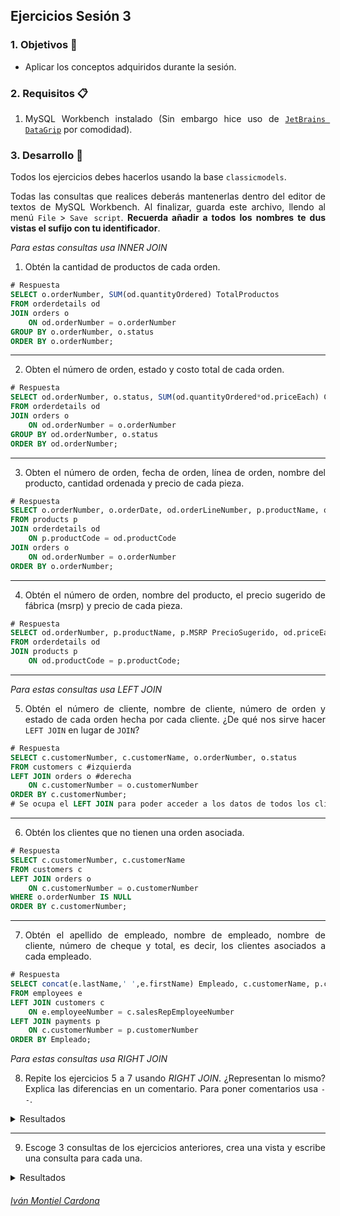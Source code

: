 ## Ejercicios Sesión 3

<div style="text-align: justify;">

### 1. Objetivos :dart:

- Aplicar los conceptos adquiridos durante la sesión.

### 2. Requisitos :clipboard:

1. MySQL Workbench instalado (Sin embargo hice uso de [`JetBrains DataGrip`](https://www.jetbrains.com/datagrip/) por comodidad).

### 3. Desarrollo :rocket:

Todos los ejercicios debes hacerlos usando la base `classicmodels`.

Todas las consultas que realices deberás mantenerlas dentro del editor de textos de MySQL Workbench. Al finalizar, guarda este archivo, llendo al menú `File` > `Save script`.  **Recuerda añadir a todos los nombres te dus vistas el sufijo con tu identificador**.

*Para estas consultas usa INNER JOIN*

1. Obtén la cantidad de productos de cada orden.


```sql
# Respuesta
SELECT o.orderNumber, SUM(od.quantityOrdered) TotalProductos
FROM orderdetails od
JOIN orders o
	ON od.orderNumber = o.orderNumber
GROUP BY o.orderNumber, o.status
ORDER BY o.orderNumber;            
```
---

2. Obten el número de orden, estado y costo total de cada orden.


```sql
# Respuesta
SELECT od.orderNumber, o.status, SUM(od.quantityOrdered*od.priceEach) CostoTotal
FROM orderdetails od
JOIN orders o
	ON od.orderNumber = o.orderNumber
GROUP BY od.orderNumber, o.status
ORDER BY od.orderNumber;             
```

---

3. Obten el número de orden, fecha de orden, línea de orden, nombre del producto, cantidad ordenada y precio de cada pieza.


```sql
# Respuesta
SELECT o.orderNumber, o.orderDate, od.orderLineNumber, p.productName, od.quantityOrdered, od.priceEach
FROM products p
JOIN orderdetails od
	ON p.productCode = od.productCode
JOIN orders o
	ON od.orderNumber = o.orderNumber
ORDER BY o.orderNumber;         
```

---

4. Obtén el número de orden, nombre del producto, el precio sugerido de fábrica (msrp) y precio de cada pieza.


```sql
# Respuesta
SELECT od.orderNumber, p.productName, p.MSRP PrecioSugerido, od.priceEach
FROM orderdetails od
JOIN products p
	ON od.productCode = p.productCode;            
```

---

*Para estas consultas usa LEFT JOIN*

5. Obtén el número de cliente, nombre de cliente, número de orden y estado de cada orden hecha por cada cliente. ¿De qué nos sirve hacer `LEFT JOIN` en lugar de `JOIN`?


```sql
# Respuesta
SELECT c.customerNumber, c.customerName, o.orderNumber, o.status
FROM customers c #izquierda
LEFT JOIN orders o #derecha
	ON c.customerNumber = o.customerNumber
ORDER BY c.customerNumber;
# Se ocupa el LEFT JOIN para poder acceder a los datos de todos los clientes, incluso aquellos que no han realizado ninguna orden            
```

---

6. Obtén los clientes que no tienen una orden asociada.


```sql
# Respuesta
SELECT c.customerNumber, c.customerName
FROM customers c
LEFT JOIN orders o
	ON c.customerNumber = o.customerNumber
WHERE o.orderNumber IS NULL
ORDER BY c.customerNumber;            
```

---

7. Obtén el apellido de empleado, nombre de empleado, nombre de cliente, número de cheque y total, es decir, los clientes asociados a cada empleado.


```sql
# Respuesta
SELECT concat(e.lastName,' ',e.firstName) Empleado, c.customerName, p.checkNumber, p.amount
FROM employees e
LEFT JOIN customers c
	ON e.employeeNumber = c.salesRepEmployeeNumber
LEFT JOIN payments p
	ON c.customerNumber = p.customerNumber
ORDER BY Empleado;             
```

*Para estas consultas usa RIGHT JOIN*

8. Repite los ejercicios 5 a 7 usando *RIGHT JOIN*. ¿Representan lo mismo? Explica las diferencias en un comentario. Para poner comentarios usa `--`.

<details><summary>Resultados</summary>
<p>

<details><summary>Ejercicio 5</summary>
<p>

```sql
# Respuesta
SELECT c.customerNumber, c.customerName, o.orderNumber, o.status
FROM orders o
RIGHT JOIN customers c
	ON c.customerNumber = o.customerNumber
ORDER BY c.customerNumber;         
```

</p>
</details>

<details><summary>Ejercicio 6</summary>
<p>

```sql
# Respuesta
SELECT c.customerNumber, c.customerName
FROM orders o
RIGHT JOIN customers c
	ON c.customerNumber = o.customerNumber
WHERE o.orderNumber IS NULL
ORDER BY c.customerNumber;           
```

</p>
</details>

<details><summary>Ejercicio 7</summary>
<p>

```sql
# Respuesta
SELECT concat(e.lastName,' ',e.firstName) Empleado, c.customerName, p.checkNumber, p.amount
FROM payments p
RIGHT JOIN customers c
	ON p.customerNumber = c.customerNumber
RIGHT JOIN employees e
	ON c.salesRepEmployeeNumber = e.employeeNumber
ORDER BY Empleado;            
```

</p>
</details>

</p>
</details>

---

9. Escoge 3 consultas de los ejercicios anteriores, crea una vista y escribe una consulta para cada una.

<details><summary>Resultados</summary>
<p>

<details><summary>Ejercicio 3</summary>
<p>

```sql
# Respuesta
CREATE VIEW PreciosProductos_773 AS
(SELECT o.orderNumber, o.orderDate, od.orderLineNumber, p.productName NombreProducto, od.quantityOrdered, od.priceEach PrecioPorPieza
FROM products p
JOIN orderdetails od
	ON p.productCode = od.productCode
JOIN orders o
	ON od.orderNumber = o.orderNumber
ORDER BY o.orderNumber);

Select NombreProducto, PrecioPorPieza
FROM PreciosProductos_773
ORDER BY PrecioPorPieza;
```

</p>
</details>

<details><summary>Ejercicio 5</summary>
<p>


```sql
# Respuesta
CREATE VIEW EstadoOrden_773 AS
(SELECT c.customerNumber, c.customerName CustomerName, o.orderNumber OrderNumber, o.status Status
FROM customers c #izquierda
LEFT JOIN orders o #derecha
	ON c.customerNumber = o.customerNumber
ORDER BY c.customerNumber);

SELECT CustomerName, OrderNumber, Status
FROM EstadoOrden_773;
```

</p>
</details>

<details><summary>Ejercicio 7</summary>
<p>

```sql
CREATE VIEW ClientesAsociados_773 AS
(SELECT concat(e.lastName,' ',e.firstName) Empleado, c.customerName Customer, p.checkNumber CheckNumber, p.amount Amount
FROM employees e
LEFT JOIN customers c
	ON e.employeeNumber = c.salesRepEmployeeNumber
LEFT JOIN payments p
	ON c.customerNumber = p.customerNumber
ORDER BY Empleado);

SELECT *
FROM ClientesAsociados_773
WHERE Amount > 5000;
```

</p>
</details>


</p>
</details>


###### [Iván Montiel Cardona](https://github.com/begeistert)
